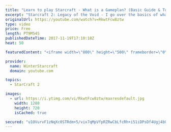 ```yaml
---
title: "Learn to play Starcraft - What is a Gameplan? (Basic Guide & Tutorial)"
excerpt: "Starcraft 2: Legacy of the Void - I go over the basics of what a gameplan in starcraft 2 is and how to put one together.  Note this is not a guide on WHAT gameplan you should be using as each race!"
originalUrl: https://youtube.com/watch?v=RkwtFcw8ztw
type: video
price: Free
length: PT9M54S
publishedDateTime: 2017-11-19T17:10:18Z
heat: 50

featuredContent: "<iframe width=\"800\" height=\"500\" frameborder=\"0\" src=\"https://www.youtube.com/embed/RkwtFcw8ztw\" allow=\"accelerometer; autoplay; encrypted-media; gyroscope; picture-in-picture\" allowfullscreen></iframe>"

provider:
  name: WinterStarcraft
  domain: youtube.com

topics:
  - StarCraft 2

images:
  - url: https://i.ytimg.com/vi/RkwtFcw8ztw/maxresdefault.jpg
    width: 1280
    height: 720
    isCached: true

secured: "u1OVurvF1zNqXc0STRdm+5/vix7qMpVfpRZRwCbLfcRh+i51iDPsDf4Ugj4bUou4/mpMdF1f8OS2D1rypkLC2u0qkOH19h20ERS/onfMwtL1NovP6oTe3YGXiX63OuX7zWLFBqXQdRnCisp0+OmcClqaZN6pQmv/ZGpJPpISLi1Y3waposVcz0vlHhePb3kYJ8eLiYsSiPQgz3IVTXewBk25bVYfagVWkhXdVl6TVAV2rG8OJ5Ln+qeHFiq75ZsK8g51lGvLz8glhJdtJ/Zm7CgVSwDVpYVa+E7cQhYgTVqIhOp2DDtGEbumdefWBP61hl6qCEidZljMovxF0k9F7wGsgnG1r2COmUz0xpLm+28+hBPT4d2YRE0CU3CEclJyP6hhIa6ZjepQWPnZzvca+NVtZi0R3XpKb6NS7K+xAtE=;35wDOPIIQ0PFeq9HJLZXuQ=="
---
```


